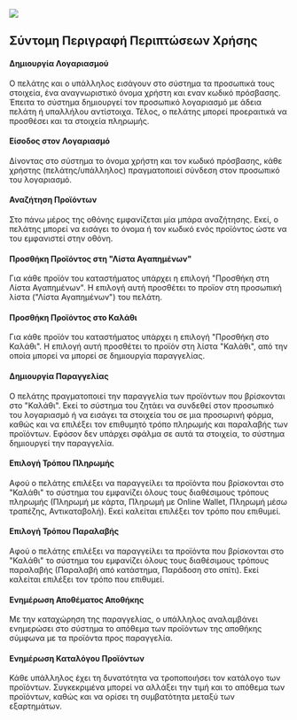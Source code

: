 [<img src="https://gitlab.com/softeng-2019-20/pc-store/-/raw/master/requirements/R1_UML.png">](https://gitlab.com/softeng-2019-20/pc-store/-/raw/master/requirements/R1_UML.png)
## Σύντομη Περιγραφή Περιπτώσεων Χρήσης

#### Δημιουργία Λογαριασμού

Ο πελάτης και ο υπάλληλος εισάγουν στο σύστημα τα προσωπικά τους στοιχεία, ένα αναγνωριστικό όνομα χρήστη και εναν κωδικό πρόσβασης. Έπειτα το σύστημα δημιουργεί τον προσωπικό λογαριασμό με άδεια πελάτη ή υπαλλήλου αντίστοιχα. Τέλος, ο πελάτης μπορεί προεραιτικά να προσθέσει και τα στοιχεία πληρωμής.

#### Είσοδος στον Λογαριασμό

Δίνοντας στο σύστημα το όνομα χρήστη και τον κωδικό πρόσβασης, κάθε χρήστης (πελάτης/υπάλληλος) πραγματοποιεί σύνδεση στον προσωπικό του λογαριασμό.

#### Αναζήτηση Προϊόντων

Στο πάνω μέρος της οθόνης εμφανίζεται μία μπάρα αναζήτησης. Εκεί, ο πελάτης μπορεί να εισάγει το όνομα ή τον κωδικό ενός προϊόντος ώστε να του εμφανιστεί στην οθόνη.


#### Προσθήκη Προϊόντος στη "Λίστα Αγαπημένων"

Για κάθε προϊόν του καταστήματος υπάρχει η επιλογή "Προσθήκη στη Λίστα Αγαπημένων". Η επιλογή αυτή προσθέτει το προϊον στη προσωπική λίστα ("Λίστα Αγαπημένων") του πελάτη. 

#### Προσθήκη Προϊόντος στο Καλάθι

Για κάθε προϊόν του καταστήματος υπάρχει η επιλογή "Προσθήκη στο Καλάθι". Η επιλογή αυτή προσθέτει το προϊόν στη λίστα "Καλάθι", από την οποία μπορεί να μπορεί σε δημιουργία παραγγελίας.

#### Δημιουργία Παραγγελίας

Ο πελάτης πραγματοποιεί την παραγγελία των προϊόντων που βρίσκονται στο "Καλάθι". Εκεί το σύστημα του ζητάει να συνδεθεί στον προσωπικό του λογαριασμό ή να εισάγει τα στοιχεία του σε μια προσωρινή φόρμα, καθώς και να επιλέξει τον επιθυμητό τρόπο πληρωμής και παραλαβής των προϊόντων. Εφόσον δεν υπάρχει σφάλμα σε αυτά τα στοιχεία, το σύστημα δημιουργεί την παραγγελία.

#### Επιλογή Τρόπου Πληρωμής

Αφού ο πελάτης επιλέξει να παραγγείλει τα προϊόντα που βρίσκονται στο "Καλάθι" το σύστημα του εμφανίζει όλους τους διαθέσιμους τρόπους πληρωμής (Πληρωμή με κάρτα, Πληρωμή με Online Wallet, Πληρωμή μέσω τραπέζης, Αντικαταβολή). Εκεί καλείται επιλέξει τον τρόπο που επιθυμεί.

#### Επιλογή Τρόπου Παραλαβής

Αφού ο πελάτης επιλέξει να παραγγείλει τα προϊόντα που βρίσκονται στο "Καλάθι" το σύστημα του εμφανίζει όλους τους διαθέσιμους τρόπους παραλαβής (Παραλαβή από κατάστημα, Παράδοση στο σπίτι). Εκεί καλείται επιλέξει τον τρόπο που επιθυμεί.

#### Ενημέρωση Αποθέματος Αποθήκης

Με την καταχώρηση της παραγγελίας, ο υπάλληλος αναλαμβάνει ενημερώσει στο σύστημα το απόθεμα των προϊόντων της αποθήκης σύμφωνα με τα προϊόντα προς παραγγελία.

#### Ενημέρωση Καταλόγου Προϊόντων

Κάθε υπάλληλος έχει τη δυνατότητα να τροποποιήσει τον κατάλογο των προϊόντων. Συγκεκριμένα μπορεί να αλλάξει την τιμή και το απόθεμα των προϊόντων, καθώς και να ορίσει τη συμβατότητα μεταξύ των εξαρτημάτων.